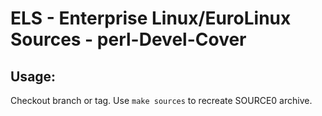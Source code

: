 # ELS - Enterprise Linux/EuroLinux Sources - perl-Devel-Cover
 
## Usage:
  Checkout branch or tag. Use `make sources` to recreate  SOURCE0 archive.
